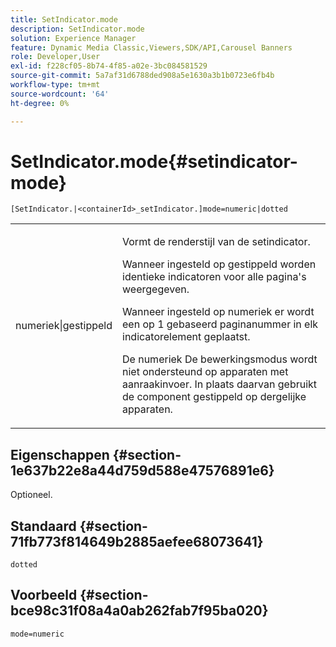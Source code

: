 ```yaml
---
title: SetIndicator.mode
description: SetIndicator.mode
solution: Experience Manager
feature: Dynamic Media Classic,Viewers,SDK/API,Carousel Banners
role: Developer,User
exl-id: f228cf05-8b74-4f85-a02e-3bc084581529
source-git-commit: 5a7af31d6788ded908a5e1630a3b1b0723e6fb4b
workflow-type: tm+mt
source-wordcount: '64'
ht-degree: 0%

---
```


# SetIndicator.mode{#setindicator-mode}

`[SetIndicator.|<containerId>_setIndicator.]mode=numeric|dotted`

<table id="table_0BEA0B5FFDF64E5594B534B2A87A6D88"> 
 <tbody> 
  <tr> 
   <td colname="col1"> <p> <span class="codeph"> numeriek|gestippeld</span> </p> </td> 
   <td colname="col2"> <p> Vormt de renderstijl van de setindicator. </p> <p>Wanneer ingesteld op <span class="codeph"> gestippeld </span>worden identieke indicatoren voor alle pagina's weergegeven. </p> <p>Wanneer ingesteld op <span class="codeph"> numeriek</span> er wordt een op 1 gebaseerd paginanummer in elk indicatorelement geplaatst. </p> <p>De <span class="codeph"> numeriek</span> De bewerkingsmodus wordt niet ondersteund op apparaten met aanraakinvoer. In plaats daarvan gebruikt de component <span class="codeph"> gestippeld</span> op dergelijke apparaten. </p> </td> 
  </tr> 
 </tbody> 
</table>

## Eigenschappen {#section-1e637b22e8a44d759d588e47576891e6}

Optioneel.

## Standaard {#section-71fb773f814649b2885aefee68073641}

`dotted`

## Voorbeeld {#section-bce98c31f08a4a0ab262fab7f95ba020}

`mode=numeric`
